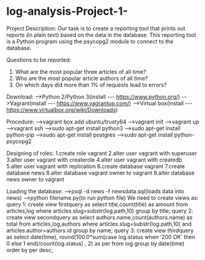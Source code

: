 # log-analysis-Project-1-
Project Description:
	Our task is to create a reporting tool that prints out reports (in plain text) based on
 	the data in the database. This reporting tool is a Python program using the psycopg2 module to 
	connect to the database.

Questions to be reported:
1. What are the most popular three articles of all time?
2. Who are the most popular article authors of all time?
3. On which days did more than 1% of requests lead to errors?

Download:
-->Python 2/Python 3(install --- https://www.python.org/) 
-->Vagrant(install ---  https://www.vagrantup.com/)
-->Virtual box(install --- https://www.virtualbox.org/wiki/Downloads)

Procedure:
-->vagrant box add ubuntu/trusty64
-->vagrant init
-->vagrant up
-->vagrant ssh
-->sudo apt-get install python3
-->sudo apt-get install python-pip
-->sudo apt-get install postgres
-->sudo apt-get install python-psycopg2

Designing of roles:
1.create role vagrant
2.alter user vagrant with superuser
3.alter user vagrant with createrole
4.alter user vagrant with createdb
5.alter user vagrant with replication
6.create database vagrant
7.create database news
8.alter database vagrant owner to vagrant
9.alter database news owner to vagrant

Loading the database:
-->psql -d news -f newsdata.sql(loads data into news)
-->python filename.py(to run python file)
We need to create views as:
query 1:
	create view firstquery as select title,count(title) as amount 
	from articles,log where articles.slug=substr(log.path,10) group
	 by title;
query 2:
	 create view secondquery as select authors.name,count(authors.name) 
		as total from articles,log,authors where 
	articles.slug=substr(log.path,10) and articles.author=authors.id group by name;
query 3:
	create view thirdquery as  select date(time),
            round(100.0*sum(case log.status when '200 OK' then 0 else 1
            end)/count(log.status) , 2) as per from log group by
            date(time) order by per desc;

